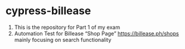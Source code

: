 # cypress-billease
1. This is the repository for Part 1 of my exam
2. Automation Test for Billease “Shop Page” https://billease.ph/shops mainly focusing on search functionality 
